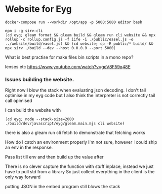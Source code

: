 # Website for Eyg

```
docker-compose run --workdir /opt/app -p 5000:5000 editor bash
```
```
npm i -g sirv-cli
(cd eyg; gleam format && gleam build && gleam run cli website && npx rollup -c rollup.config.js -f iife -i ./public/easel.js -o ../website/build/easel.js) && (cd website; cp -R public/* build/ && npx sirv ./build --dev --host 0.0.0.0 --port 5000)
```

What is best practise for make files bin scripts in a mono repo?

lenses etc
https://www.youtube.com/watch?v=geV8F59q48E


### Issues building the website.

Right now I blow the stack when evaluating json decoding.
I don't tail optimise in my eyg code but I also think the interpreter is not correctly tail call opimised

I can build the website with
```
(cd eyg; node --stack-size=2000 ./build/dev/javascript/eyg/gleam.main.mjs cli website)
```

there is also a gleam run cli fetch to demonstrate that fetching works

How do I catch an environment properly I'm not sure,
however I could ship an env in the response.

Pass list till env and then build up the value after

There is no clever capture the function with stuff inplace, instead we just have to pull std from a library
So just collect everything in the client is the only way forward

putting JSON in the embed program still blows the stack